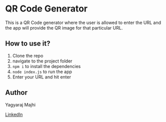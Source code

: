 # QR Code Generator

This is a QR Code generator where the user is allowed to enter the URL and the app will provide the QR image for that particular URL.

## How to use it?

1. Clone the repo
2. navigate to the project folder
3. ```npm i``` to install the dependencies
4. ```node index.js``` to run the app
5. Enter your URL and hit enter

## Author

Yagyaraj Majhi

[LinkedIn](https://www.linkedin.com/in/yagyaraj-majhi-0075b1235/)
